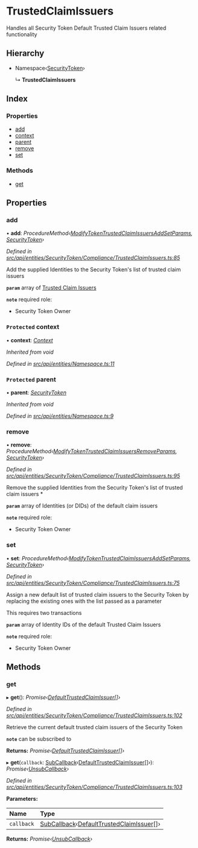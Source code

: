 # TrustedClaimIssuers

Handles all Security Token Default Trusted Claim Issuers related functionality

## Hierarchy

* Namespace‹[SecurityToken](securitytoken.md)›

  ↳ **TrustedClaimIssuers**

## Index

### Properties

* [add](trustedclaimissuers.md#add)
* [context](trustedclaimissuers.md#protected-context)
* [parent](trustedclaimissuers.md#protected-parent)
* [remove](trustedclaimissuers.md#remove)
* [set](trustedclaimissuers.md#set)

### Methods

* [get](trustedclaimissuers.md#get)

## Properties

### add

• **add**: _ProcedureMethod‹_[_ModifyTokenTrustedClaimIssuersAddSetParams_](../interfaces/modifytokentrustedclaimissuersaddsetparams.md)_,_ [_SecurityToken_](securitytoken.md)_›_

_Defined in_ [_src/api/entities/SecurityToken/Compliance/TrustedClaimIssuers.ts:85_](https://github.com/PolymathNetwork/polymesh-sdk/blob/a0872cf4/src/api/entities/SecurityToken/Compliance/TrustedClaimIssuers.ts#L85)

Add the supplied Identities to the Security Token's list of trusted claim issuers

**`param`** array of [Trusted Claim Issuers](../interfaces/trustedclaimissuer.md)

**`note`** required role:

* Security Token Owner

### `Protected` context

• **context**: [_Context_](context.md)

_Inherited from void_

_Defined in_ [_src/api/entities/Namespace.ts:11_](https://github.com/PolymathNetwork/polymesh-sdk/blob/a0872cf4/src/api/entities/Namespace.ts#L11)

### `Protected` parent

• **parent**: [_SecurityToken_](securitytoken.md)

_Inherited from void_

_Defined in_ [_src/api/entities/Namespace.ts:9_](https://github.com/PolymathNetwork/polymesh-sdk/blob/a0872cf4/src/api/entities/Namespace.ts#L9)

### remove

• **remove**: _ProcedureMethod‹_[_ModifyTokenTrustedClaimIssuersRemoveParams_](../interfaces/modifytokentrustedclaimissuersremoveparams.md)_,_ [_SecurityToken_](securitytoken.md)_›_

_Defined in_ [_src/api/entities/SecurityToken/Compliance/TrustedClaimIssuers.ts:95_](https://github.com/PolymathNetwork/polymesh-sdk/blob/a0872cf4/src/api/entities/SecurityToken/Compliance/TrustedClaimIssuers.ts#L95)

Remove the supplied Identities from the Security Token's list of trusted claim issuers \*

**`param`** array of Identities \(or DIDs\) of the default claim issuers

**`note`** required role:

* Security Token Owner

### set

• **set**: _ProcedureMethod‹_[_ModifyTokenTrustedClaimIssuersAddSetParams_](../interfaces/modifytokentrustedclaimissuersaddsetparams.md)_,_ [_SecurityToken_](securitytoken.md)_›_

_Defined in_ [_src/api/entities/SecurityToken/Compliance/TrustedClaimIssuers.ts:75_](https://github.com/PolymathNetwork/polymesh-sdk/blob/a0872cf4/src/api/entities/SecurityToken/Compliance/TrustedClaimIssuers.ts#L75)

Assign a new default list of trusted claim issuers to the Security Token by replacing the existing ones with the list passed as a parameter

This requires two transactions

**`param`** array of Identity IDs of the default Trusted Claim Issuers

**`note`** required role:

* Security Token Owner

## Methods

### get

▸ **get**\(\): _Promise‹_[_DefaultTrustedClaimIssuer_](defaulttrustedclaimissuer.md)_\[\]›_

_Defined in_ [_src/api/entities/SecurityToken/Compliance/TrustedClaimIssuers.ts:102_](https://github.com/PolymathNetwork/polymesh-sdk/blob/a0872cf4/src/api/entities/SecurityToken/Compliance/TrustedClaimIssuers.ts#L102)

Retrieve the current default trusted claim issuers of the Security Token

**`note`** can be subscribed to

**Returns:** _Promise‹_[_DefaultTrustedClaimIssuer_](defaulttrustedclaimissuer.md)_\[\]›_

▸ **get**\(`callback`: [SubCallback](../globals.md#subcallback)‹[DefaultTrustedClaimIssuer](defaulttrustedclaimissuer.md)\[\]›\): _Promise‹_[_UnsubCallback_](../globals.md#unsubcallback)_›_

_Defined in_ [_src/api/entities/SecurityToken/Compliance/TrustedClaimIssuers.ts:103_](https://github.com/PolymathNetwork/polymesh-sdk/blob/a0872cf4/src/api/entities/SecurityToken/Compliance/TrustedClaimIssuers.ts#L103)

**Parameters:**

| Name | Type |
| :--- | :--- |
| `callback` | [SubCallback](../globals.md#subcallback)‹[DefaultTrustedClaimIssuer](defaulttrustedclaimissuer.md)\[\]› |

**Returns:** _Promise‹_[_UnsubCallback_](../globals.md#unsubcallback)_›_

